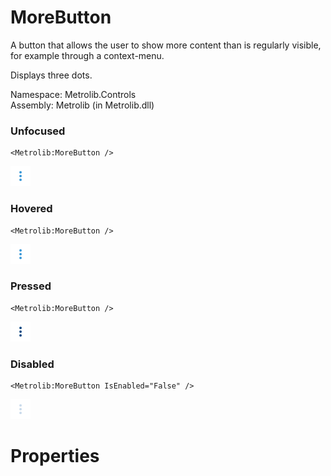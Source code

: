 # MoreButton  

A button that allows the user to show more content than is regularly visible, for example through
                a context-menu.

Displays three dots.

Namespace: Metrolib.Controls  
Assembly: Metrolib (in Metrolib.dll)  

### Unfocused

```xaml
<Metrolib:MoreButton />
```
![Image of MoreButton, Unfocused](Unfocused.png)

### Hovered

```xaml
<Metrolib:MoreButton />
```
![Image of MoreButton, Hovered](Hovered.png)

### Pressed

```xaml
<Metrolib:MoreButton />
```
![Image of MoreButton, Pressed](Pressed.png)

### Disabled

```xaml
<Metrolib:MoreButton IsEnabled="False" />
```
![Image of MoreButton, Disabled](Disabled.png)

# Properties  

